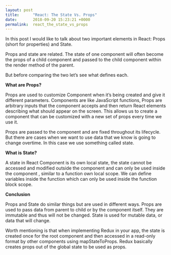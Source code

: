 ```yaml
---
layout: post
title:      "React: The State Vs. Props"
date:       2018-09-20 15:23:21 +0000
permalink:  react_the_state_vs_props
---
```



In this post I would like to talk about two important elements in React: Props (short for properties) and State. 

Props and state are related. The state of one component will often become the props of a child component and passed to the child component within the render method of the parent. 

But before comparing the two let’s see what defines each.

**What are Props?**

Props are used to customize Component when it’s being created and give it different parameters. 
Components are like JavaScript functions, Props are arbitrary inputs that the component accepts and then return React elements describing what should appear on the screen. This allows us to create a component that can be customized with a new set of props every time we use it. 

Props are passed to the component and are fixed throughout its lifecycle. But there are cases when we want to use data that we know is going to change overtime. In this case we use something called state.

**What is State?**

A state in React Component is its own local state, the state cannot be accessed and modified outside the component and can only be used inside the component , similar to a function own local scope. We can define variables inside the function which can only be used inside the function block scope.

**Conclusion**

Props and State do similar things but are used in different ways. Props are used to pass data from parent to child or by the component itself. They are immutable and thus will not be changed.
State is used for mutable data, or data that will change.

Worth mentioning is that when implementing Redux in your app, the state is created once for the root component and then accessed in a read-only format by other components using mapStateToProps. Redux basically creates props out of the global state to be used as props.
